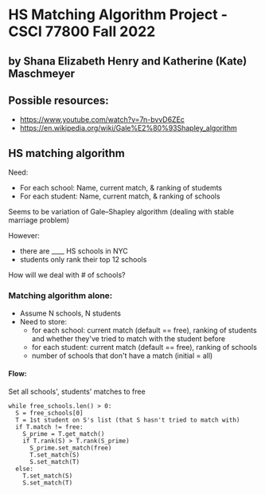# HS Matching Algorithm Project - CSCI 77800 Fall 2022
## by Shana Elizabeth Henry and Katherine (Kate) Maschmeyer

## Possible resources:
* https://www.youtube.com/watch?v=7n-bvvD6ZEc
* https://en.wikipedia.org/wiki/Gale%E2%80%93Shapley_algorithm


## HS matching algorithm
Need:
* For each school: Name, current match, & ranking of studemts
* For each student: Name, current match, & ranking of schools

Seems to be variation of Gale–Shapley algorithm (dealing with stable marriage problem)

However:
* there are ____ HS schools in NYC
* students only rank their top 12 schools 
 
How will we deal with # of schools? 

### Matching algorithm alone:
* Assume N schools, N students
* Need to store:
  * for each school: current match (default == free), ranking of students and whether they've tried to match with the student before
  * for each student: current match (default == free), ranking of schools
  * number of schools that don't have a match (initial = all)

#### Flow:
Set all schools', students' matches to free

```
while free_schools.len() > 0:
  S = free_schools[0]
  T = 1st student on S's list (that S hasn't tried to match with)
  if T.match != free:
    S_prime = T.get_match()
    if T.rank(S) > T.rank(S_prime)
      S_prime.set_match(free)
      T.set_match(S)
      S.set_match(T)
  else:
    T.set_match(S)
    S.set_match(T)
```